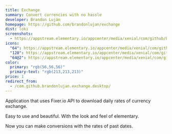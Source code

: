 ```yaml
---
title: Exchange
summary: Convert currencies with no hassle
developer: Brandon Luján
homepage: https://github.com/brandonlujan/exchange
dist: loki
screenshots:
  - https://appstream.elementary.io/appcenter/media/xenial/com/github/brandonlujan.exchange.desktop/F8BBFA2387F00F22A8B967BDF0C9D32B/screenshots/image-1_orig.png
icons:
  "64": https://appstream.elementary.io/appcenter/media/xenial/com/github/brandonlujan.exchange.desktop/F8BBFA2387F00F22A8B967BDF0C9D32B/icons/64x64/com.github.brandonlujan.exchange_com.github.brandonlujan.exchange.png
  "128": https://appstream.elementary.io/appcenter/media/xenial/com/github/brandonlujan.exchange.desktop/F8BBFA2387F00F22A8B967BDF0C9D32B/icons/128x128/com.github.brandonlujan.exchange_com.github.brandonlujan.exchange.png
  "64@2": https://appstream.elementary.io/appcenter/media/xenial/com/github/brandonlujan.exchange.desktop/F8BBFA2387F00F22A8B967BDF0C9D32B/icons/64x64@2/com.github.brandonlujan.exchange_com.github.brandonlujan.exchange.png
color:
  primary: "rgb(56,56,56)"
  primary-text: "rgb(213,213,213)"
price: 1
redirect_from:
  - /com.github.brandonlujan.exchange.desktop/
---
```


<p>Application that uses Fixer.io API to download daily rates of currency exchange.</p>
<p>Easy to use and beautiful. With the look and feel of elementary.</p>
<p>Now you can make conversions with the rates of past dates.</p>
